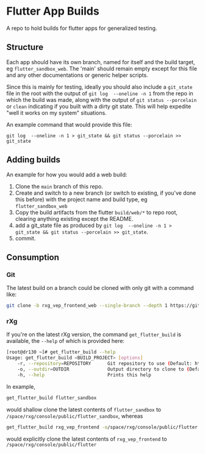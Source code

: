 # Flutter App Builds
A repo to hold builds for flutter apps for generalized testing.

## Structure
Each app should have its own branch, named for itself and the build target, eg `flutter_sandbox_web`. The 'main' should remain empty except for this file and any other documentations or generic helper scripts.

Since this is mainly for testing, ideally you should also include a `git_state` file in the root with the output of `git log  --oneline -n 1` from the repo in which the build was made, along with the output of `git status --porcelain` or `clean` indicating if you built with a dirty git state. This will help expedite "well it works on my system" situations.

An example command that would provide this file:

```git log  --oneline -n 1 > git_state && git status --porcelain >> git_state```

## Adding builds
An example for how you would add a web build:

1. Clone the `main` branch of this repo.
2. Create and switch to a new branch (or switch to existing, if you've done this before) with the project name and build type, eg `flutter_sandbox_web`
3. Copy the build artifacts from the flutter `build/web/*` to repo root, clearing anything existing except the README.
4. add a git_state file as produced by `git log  --oneline -n 1 > git_state && git status --porcelain >> git_state`.
5. commit.

## Consumption

### Git
The latest build on a branch could be cloned with only git with a command like:
```sh
git clone -b rxg_vep_frontend_web --single-branch --depth 1 https://github.com/rgnets/flutter_app_builds.git /space/rxg/console/public/flutter
```

### rXg
If you're on the latest rXg version, the command `get_flutter_build` is available, the `--help` of which is provided here:
```sh
[root@dr130 ~]# get_flutter_build --help
Usage: get_flutter_build <BUILD_PROJECT> [options]
    -r, --repository=REPOSITORY      Git repository to use (Default: https://github.com/rgnets/flutter_app_builds.git)
    -o, --outdir=OUTDIR              Output directory to clone to (Default: /space/rxg/console/public/BUILD_PROJECT)
    -h, --help                       Prints this help

```

In example,
```sh
get_flutter_build flutter_sandbox
```
would shallow clone the latest contents of `flutter_sandbox` to `/space/rxg/console/public/flutter_sandbox`, whereas 
```sh
get_flutter_build rxg_vep_frontend -o/space/rxg/console/public/flutter
```
would explicitly clone the latest contents of `rxg_vep_frontend` to `/space/rxg/console/public/flutter`
